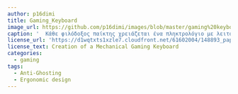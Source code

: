 ```yaml
---
author: p16dimi
title: Gaming_Keyboard
image_url: https://github.com/p16dimi/images/blob/master/gaming%20keyboard.png
caption: '  Κάθε φιλόδοξος παίκτης χρειάζεται ένα πληκτρολόγιο με λειτουργία παιχνιδιού που διευκολύνει λειτουργίες όπως το Anti-Ghosting ή τα πλήκτρα λειτουργιών, και θα φαίνεται επίσης πολύ καλό χάρη στον υψηλής ποιότητας οπίσθιο φωτισμό και το μοναδικό σχήμα. Αυτό ακριβώς προσφέρει το πληκτρολόγιο παιχνιδιών'
license_url: 'https://d1wqtxts1xzle7.cloudfront.net/61602004/148893_paper20191224-47196-1u08ah-with-cover-page-v2.pdf?Expires=1647803135&Signature=AL2Rhw15SltnbgVuAwZw9HSmAXsX1L9qePoB~PhJdhkmgFJrkUO~EdB7ZlFezQRODtqxQkVRMGkavrqM6kRHvkk5kU92MR5uE-iRam2ah~bUGDtvIjtmprR8X0oC9iFyjZhLjwDOtzHRPEoctl5VRIpIi82auydQmA40thimvizEvBDalKQn~uRtPHPkYlWmmsX9FjzDB6MoTWejVv4BN3yoBM0OuATvq1i16TpnjYo71bsgM5Crg699q0zqGaR9RlHJ5TV8Uwqv0J~3JR3-8pohzY5x-VQRbYglczkhGyQJarjlk8duZn~SJrIanctC~Tg07dq6f81hZ0tlP-dGaw__&Key-Pair-Id=APKAJLOHF5GGSLRBV4ZA'
license_text: Creation of a Mechanical Gaming Keyboard
categories:
  - gaming
tags:
  - Anti-Ghosting
  - Ergonomic design
---
```

